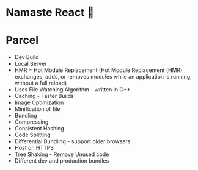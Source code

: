 # Namaste React 🚀

# Parcel

- Dev Build
- Local Server
- HMR = Hot Module Replacement
  (Hot Module Replacement (HMR) exchanges, adds, or removes modules
  while an application is running, without a full reload)
- Uses File Watching Algorithm - written in C++
- Caching - Faster Builds
- Image Optimization
- Minification of file
- Bundling
- Compressing
- Consistent Hashing
- Code Splitting
- Differential Bundling - support older browsers
- Host on HTTPS
- Tree Shaking - Remove Unused code
- Different dev and production bundles